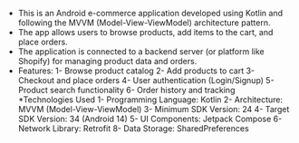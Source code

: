 * This is an Android e-commerce application developed using Kotlin and following the MVVM (Model-View-ViewModel) architecture pattern. 
* The app allows users to browse products, add items to the cart, and place orders. 
* The application is connected to a backend server (or platform like Shopify) for managing product data and orders.
* Features:
  1- Browse product catalog
  2- Add products to cart
  3- Checkout and place orders
  4- User authentication (Login/Signup)
  5- Product search functionality
  6- Order history and tracking
*Technologies Used
  1- Programming Language: Kotlin
  2- Architecture: MVVM (Model-View-ViewModel)
  3- Minimum SDK Version: 24
  4- Target SDK Version: 34 (Android 14)
  5- UI Components: Jetpack Compose
  6- Network Library: Retrofit 
  8- Data Storage: SharedPreferences  
  
